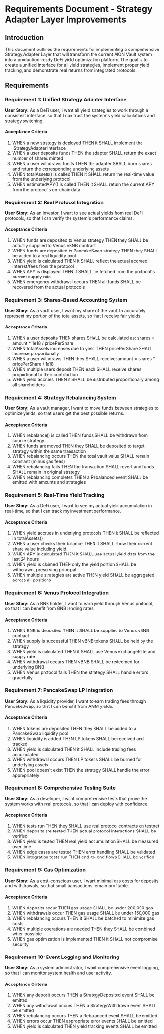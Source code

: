 # Requirements Document - Strategy Adapter Layer Improvements

## Introduction

This document outlines the requirements for implementing a comprehensive Strategy Adapter Layer that will transform the current AION Vault system into a production-ready DeFi yield optimization platform. The goal is to create a unified interface for all yield strategies, implement proper yield tracking, and demonstrate real returns from integrated protocols.

## Requirements

### Requirement 1: Unified Strategy Adapter Interface

**User Story:** As a DeFi user, I want all yield strategies to work through a consistent interface, so that I can trust the system's yield calculations and strategy switching.

#### Acceptance Criteria

1. WHEN a new strategy is deployed THEN it SHALL implement the IStrategyAdapter interface
2. WHEN a user deposits funds THEN the adapter SHALL return the exact number of shares minted
3. WHEN a user withdraws funds THEN the adapter SHALL burn shares and return the corresponding underlying assets
4. WHEN totalAssets() is called THEN it SHALL return the real-time value from the underlying protocol
5. WHEN estimatedAPY() is called THEN it SHALL return the current APY from the protocol's on-chain data

### Requirement 2: Real Protocol Integration

**User Story:** As an investor, I want to see actual yields from real DeFi protocols, so that I can verify the system's performance claims.

#### Acceptance Criteria

1. WHEN funds are deposited to Venus strategy THEN they SHALL be actually supplied to Venus vBNB contract
2. WHEN funds are deposited to PancakeSwap strategy THEN they SHALL be added to a real liquidity pool
3. WHEN yield is calculated THEN it SHALL reflect the actual accrued interest/fees from the protocol
4. WHEN APY is displayed THEN it SHALL be fetched from the protocol's current supply rate
5. WHEN emergency withdrawal occurs THEN all funds SHALL be recovered from the actual protocols

### Requirement 3: Shares-Based Accounting System

**User Story:** As a vault user, I want my share of the vault to accurately represent my portion of the total assets, so that I receive fair yields.

#### Acceptance Criteria

1. WHEN a user deposits THEN shares SHALL be calculated as: shares = amount * 1e18 / pricePerShare
2. WHEN totalAssets increases due to yield THEN pricePerShare SHALL increase proportionally
3. WHEN a user withdraws THEN they SHALL receive: amount = shares * pricePerShare / 1e18
4. WHEN multiple users deposit THEN each SHALL receive shares proportional to their contribution
5. WHEN yield accrues THEN it SHALL be distributed proportionally among all shareholders

### Requirement 4: Strategy Rebalancing System

**User Story:** As a vault manager, I want to move funds between strategies to optimize yields, so that users get the best possible returns.

#### Acceptance Criteria

1. WHEN rebalance() is called THEN funds SHALL be withdrawn from source strategy
2. WHEN funds are moved THEN they SHALL be deposited to target strategy within the same transaction
3. WHEN rebalancing occurs THEN the total vault value SHALL remain constant (minus gas fees)
4. WHEN rebalancing fails THEN the transaction SHALL revert and funds SHALL remain in original strategy
5. WHEN rebalancing completes THEN a Rebalanced event SHALL be emitted with amounts and strategies

### Requirement 5: Real-Time Yield Tracking

**User Story:** As a DeFi user, I want to see my actual yield accumulation in real-time, so that I can track my investment performance.

#### Acceptance Criteria

1. WHEN yield accrues in underlying protocols THEN it SHALL be reflected in totalAssets()
2. WHEN a user checks their balance THEN it SHALL show their current share value including yield
3. WHEN APY is calculated THEN it SHALL use actual yield data from the last 24 hours
4. WHEN yield is claimed THEN only the yield portion SHALL be withdrawn, preserving principal
5. WHEN multiple strategies are active THEN yield SHALL be aggregated across all positions

### Requirement 6: Venus Protocol Integration

**User Story:** As a BNB holder, I want to earn yield through Venus protocol, so that I can benefit from BNB lending rates.

#### Acceptance Criteria

1. WHEN BNB is deposited THEN it SHALL be supplied to Venus vBNB contract
2. WHEN supply is successful THEN vBNB tokens SHALL be held by the strategy
3. WHEN yield is calculated THEN it SHALL use Venus exchangeRate and supply rate
4. WHEN withdrawal occurs THEN vBNB SHALL be redeemed for underlying BNB
5. WHEN Venus protocol fails THEN the strategy SHALL handle errors gracefully

### Requirement 7: PancakeSwap LP Integration

**User Story:** As a liquidity provider, I want to earn trading fees through PancakeSwap, so that I can benefit from AMM yields.

#### Acceptance Criteria

1. WHEN tokens are deposited THEN they SHALL be added to a PancakeSwap liquidity pool
2. WHEN liquidity is added THEN LP tokens SHALL be received and tracked
3. WHEN yield is calculated THEN it SHALL include trading fees accumulated
4. WHEN withdrawal occurs THEN LP tokens SHALL be burned for underlying assets
5. WHEN pool doesn't exist THEN the strategy SHALL handle the error appropriately

### Requirement 8: Comprehensive Testing Suite

**User Story:** As a developer, I want comprehensive tests that prove the system works with real protocols, so that I can deploy with confidence.

#### Acceptance Criteria

1. WHEN tests run THEN they SHALL use real protocol contracts on testnet
2. WHEN deposits are tested THEN actual protocol interactions SHALL be verified
3. WHEN yield is tested THEN real yield accumulation SHALL be measured over time
4. WHEN edge cases are tested THEN error handling SHALL be validated
5. WHEN integration tests run THEN end-to-end flows SHALL be verified

### Requirement 9: Gas Optimization

**User Story:** As a cost-conscious user, I want minimal gas costs for deposits and withdrawals, so that small transactions remain profitable.

#### Acceptance Criteria

1. WHEN deposits occur THEN gas usage SHALL be under 200,000 gas
2. WHEN withdrawals occur THEN gas usage SHALL be under 150,000 gas
3. WHEN rebalancing occurs THEN it SHALL be batched to minimize gas costs
4. WHEN multiple operations are needed THEN they SHALL be combined when possible
5. WHEN gas optimization is implemented THEN it SHALL not compromise security

### Requirement 10: Event Logging and Monitoring

**User Story:** As a system administrator, I want comprehensive event logging, so that I can monitor system health and user activity.

#### Acceptance Criteria

1. WHEN any deposit occurs THEN a StrategyDeposited event SHALL be emitted
2. WHEN any withdrawal occurs THEN a StrategyWithdrawn event SHALL be emitted
3. WHEN rebalancing occurs THEN a Rebalanced event SHALL be emitted
4. WHEN errors occur THEN appropriate error events SHALL be emitted
5. WHEN yield is calculated THEN yield tracking events SHALL be emitted